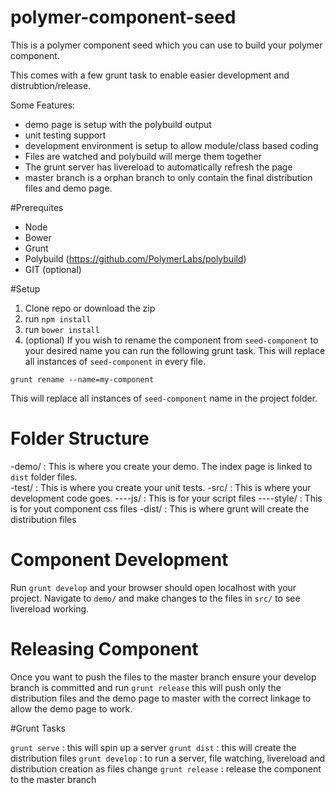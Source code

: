 # polymer-component-seed
This is a polymer component seed which you can use to build your polymer component.  

This comes with a few grunt task to enable easier development and distrubtion/release.  

Some Features:  
- demo page is setup with the polybuild output
- unit testing support
- development environment is setup to allow module/class based coding  
- Files are watched and polybuild will merge them together
- The grunt server has livereload  to automatically refresh the page
- master branch is a orphan branch to only contain the final distribution files and demo page.

#Prerequites
- Node
- Bower
- Grunt
- Polybuild (https://github.com/PolymerLabs/polybuild)
- GIT (optional)

#Setup  
1. Clone repo or download the zip
2. run `npm install`
3. run `bower install`
4. (optional) If you wish to rename the component from `seed-component` to your desired name you can run the following grunt task.  This will replace all instances of `seed-component` in every file.
```
grunt rename --name=my-component
```
This will replace all instances of `seed-component` name in the project folder.

# Folder Structure

-demo/ : This is where you create your demo. The index page is linked to `dist` folder files.  
-test/ : This is where you create your unit tests. 
-src/ : This is where your development code goes. 
----js/ : This is for your script files 
----style/ : This is for yout component css files
-dist/ : This is where grunt will create the distribution files

# Component Development 

Run `grunt develop` and your browser should open localhost with your project. Navigate to `demo/` and make changes to the files in `src/` to see livereload working.

# Releasing Component

Once you want to push the files to the master branch ensure your develop branch is committed and run `grunt release` this will push only the distribution files and the demo page to master with the correct linkage to allow the demo page to work.

#Grunt Tasks

`grunt serve` : this will spin up a server
`grunt dist` : this will create the distribution files
`grunt develop` : to run a server, file watching, livereload and distribution creation as files change
`grunt release` : release the component to the master branch